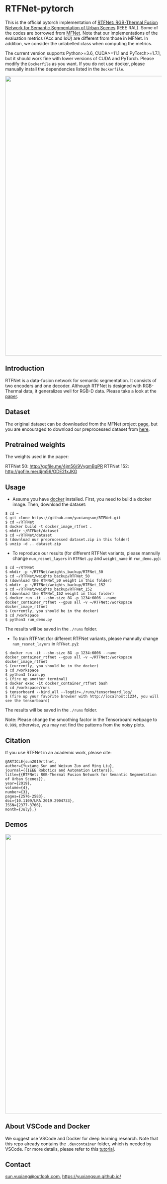 # RTFNet-pytorch

This is the official pytorch implementation of [RTFNet: RGB-Thermal Fusion Network for Semantic Segmentation of Urban Scenes](https://github.com/yuxiangsun/RTFNet/blob/master/doc/RAL2019_RTFNet.pdf) (IEEE RAL). Some of the codes are borrowed from [MFNet](https://github.com/haqishen/MFNet-pytorch). Note that our implementations of the evaluation metrics (Acc and IoU) are different from those in MFNet. In addition, we consider the unlabelled class when computing the metrics.

The current version supports Python>=3.6, CUDA>=11.1 and PyTorch>=1.7.1, but it should work fine with lower versions of CUDA and PyTorch. Please modify the `Dockerfile` as you want. If you do not use docker, please manually install the dependencies listed in the `Dockerfile`.

<img src="doc/network.png" width="900px"/>
  
## Introduction

RTFNet is a data-fusion network for semantic segmentation. It consists of two encoders and one decoder. Although RTFNet is designed with RGB-Thermal data, it generalizes well for RGB-D data. Please take a look at the [paper](https://doi.org/10.1109/LRA.2019.2932874).
 
## Dataset
 
The original dataset can be downloaded from the MFNet project [page](https://www.mi.t.u-tokyo.ac.jp/static/projects/mil_multispectral/), but you are encouraged to download our preprocessed dataset from [here](http://gofile.me/4jm56/CfukComo1).

## Pretrained weights

The weights used in the paper:

RTFNet 50: http://gofile.me/4jm56/9VygmBgPR
RTFNet 152: http://gofile.me/4jm56/ODE2fxJKG

## Usage

* Assume you have [docker](https://docs.docker.com/install/linux/docker-ce/ubuntu/) installed. First, you need to build a docker image. Then, download the dataset:
```
$ cd ~ 
$ git clone https://github.com/yuxiangsun/RTFNet.git
$ cd ~/RTFNet
$ docker build -t docker_image_rtfnet .
$ mkdir ~/RTFNet/dataset
$ cd ~/RTFNet/dataset
$ (download our preprocessed dataset.zip in this folder)
$ unzip -d .. dataset.zip
```

* To reproduce our results (for different RTFNet variants, please mannully change `num_resnet_layers` in `RTFNet.py` and `weight_name` in `run_demo.py`):
```
$ cd ~/RTFNet
$ mkdir -p ~/RTFNet/weights_backup/RTFNet_50
$ cd ~/RTFNet/weights_backup/RTFNet_50
$ (download the RTFNet_50 weight in this folder)
$ mkdir -p ~/RTFNet/weights_backup/RTFNet_152
$ cd ~/RTFNet/weights_backup/RTFNet_152
$ (download the RTFNet_152 weight in this folder)
$ docker run -it --shm-size 8G -p 1234:6006 --name docker_container_rtfnet --gpus all -v ~/RTFNet:/workspace docker_image_rtfnet
$ (currently, you should be in the docker)
$ cd /workspace
$ python3 run_demo.py
```
The results will be saved in the `./runs` folder.

* To train RTFNet (for different RTFNet variants, please mannully change `num_resnet_layers` in `RTFNet.py`):
```
$ docker run -it --shm-size 8G -p 1234:6006 --name docker_container_rtfnet --gpus all -v ~/RTFNet:/workspace docker_image_rtfnet
$ (currently, you should be in the docker)
$ cd /workspace
$ python3 train.py
$ (fire up another terminal)
$ docker exec -it docker_container_rtfnet bash
$ cd /workspace/runs
$ tensorboard --bind_all --logdir=./runs/tensorboard_log/
$ (fire up your favorite browser with http://localhost:1234, you will see the tensorboard)
```
The results will be saved in the `./runs` folder.

Note: Please change the smoothing factor in the Tensorboard webpage to `0.999`, otherwise, you may not find the patterns from the noisy plots.  

## Citation

If you use RTFNet in an academic work, please cite:

```
@ARTICLE{sun2019rtfnet,
author={Yuxiang Sun and Weixun Zuo and Ming Liu}, 
journal={{IEEE Robotics and Automation Letters}}, 
title={{RTFNet: RGB-Thermal Fusion Network for Semantic Segmentation of Urban Scenes}}, 
year={2019}, 
volume={4}, 
number={3}, 
pages={2576-2583}, 
doi={10.1109/LRA.2019.2904733}, 
ISSN={2377-3766}, 
month={July},}
```

## Demos

<img src="doc/demo.png" width="900px"/>

## About VSCode and Docker

We suggest use VSCode and Docker for deep learning research. Note that this repo already contains the `.devcontainer` folder, which is needed by VSCode.
For more details, please refer to this [tutorial](https://github.com/yuxiangsun/VSCode_Docker_Tutorial).

## Contact

sun.yuxiang@outlook.com, https://yuxiangsun.github.io/

